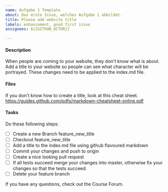 ```yaml
---
name: Aufgabe 1 Template
about: Das erste Issue, welches Aufgabe 1 abbildet.
title: Please add website title
labels: enhancement, good first issue
assignees: ${{GITHUB_ACTOR}}

---
```


#### Description
When people are coming to your website, they don't know what is about. Add a title to your website so people can see what character will be portrayed. These changes need to be applied to the index.md file.

#### Files
If you don't know how to create a title, look at this cheat sheet.
https://guides.github.com/pdfs/markdown-cheatsheet-online.pdf

#### Tasks
Do these following steps:
- [ ] Create a new Branch feature_new_title
- [ ] Checkout feature_new_title
- [ ] Add a title to the index.md file using github flavoured markdown
- [ ] Commit your changes and push to origin
- [ ] Create a nice looking pull request
- [ ] If all tests succeed merge your changes into master, otherwise fix your changes so that the tests succeed.
- [ ] Delete your feature branch

If you have any questions, check out the Course Forum.
